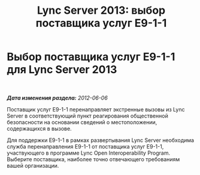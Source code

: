 ﻿---
title: 'Lync Server 2013: выбор поставщика услуг E9-1-1'
TOCTitle: Выбор поставщика услуг E9-1-1
ms:assetid: 58bd6284-0bc0-420b-bc08-7035b348c03c
ms:mtpsurl: https://technet.microsoft.com/ru-ru/library/Gg398389(v=OCS.15)
ms:contentKeyID: 49309847
ms.date: 05/19/2016
mtps_version: v=OCS.15
ms.translationtype: HT
---

# Выбор поставщика услуг E9-1-1 для Lync Server 2013

 

_**Дата изменения раздела:** 2012-06-06_

Поставщик услуг E9-1-1 перенаправляет экстренные вызовы из Lync Server в соответствующий пункт реагирования общественной безопасности на основании сведений о местоположении, содержащихся в вызове.

Для поддержки E9-1-1 в рамках развертывания Lync Server необходима служба перенаправления E9-1-1 от поставщика услуг E9-1-1, участвующего в программе Lync Open Interoperability Program. Выберите поставщика, наиболее точно отвечающего требованиям вашей организации.


